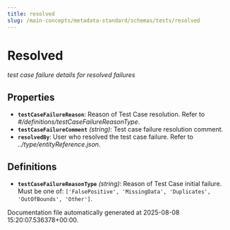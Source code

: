 ```yaml
---
title: resolved
slug: /main-concepts/metadata-standard/schemas/tests/resolved
---
```


# Resolved

*test case failure details for resolved failures*

## Properties

- **`testCaseFailureReason`**: Reason of Test Case resolution. Refer to *#/definitions/testCaseFailureReasonType*.
- **`testCaseFailureComment`** *(string)*: Test case failure resolution comment.
- **`resolvedBy`**: User who resolved the test case failure. Refer to *../type/entityReference.json*.
## Definitions

- **`testCaseFailureReasonType`** *(string)*: Reason of Test Case initial failure. Must be one of: `['FalsePositive', 'MissingData', 'Duplicates', 'OutOfBounds', 'Other']`.


Documentation file automatically generated at 2025-08-08 15:20:07.536378+00:00.
